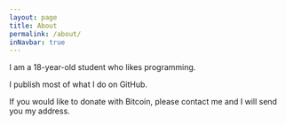 ```yaml
---
layout: page
title: About
permalink: /about/
inNavbar: true
---
```


I am a 18-year-old student who likes programming.

I publish most of what I do on GitHub.

If you would like to donate with Bitcoin, please contact me and I will send you my address.

